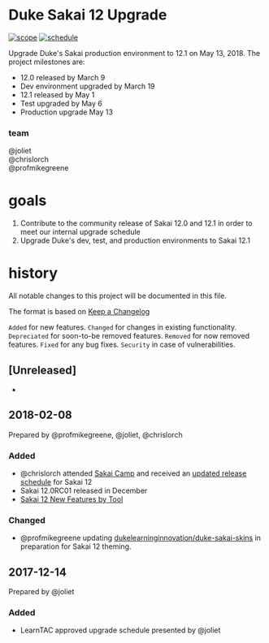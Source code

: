 # Duke Sakai 12 Upgrade

[![scope](https://img.shields.io/badge/scope-good-brightgreen.svg)](https://confluence.sakaiproject.org/display/DOC/Sakai+12+New+Features+by+tool)
[![schedule](https://img.shields.io/badge/schedule-good-yellowgreen.svg)](https://docs.google.com/spreadsheets/d/1mvpsEPMvAoeunrWMA5iSNCQP6Coqodo3seiAZYC68Nk/edit#gid=0)

Upgrade Duke's Sakai production environment to 12.1 on May 13, 2018. The project milestones are:

* 12.0 released by March 9
* Dev environment upgraded by March 19
* 12.1 released by May 1
* Test upgraded by May 6
* Production upgrade May 13

### team
@joliet  
@chrislorch  
@profmikegreene  

# goals
1. Contribute to the community release of Sakai 12.0 and 12.1 in order to meet our internal upgrade schedule
1. Upgrade Duke's dev, test, and production environments to Sakai 12.1

# history 
All notable changes to this project will be documented in this file.

The format is based on [Keep a Changelog](http://keepachangelog.com/en/1.0.0/)

`Added` for new features.
`Changed` for changes in existing functionality.
`Depreciated` for soon-to-be removed features.
`Removed` for now removed features.
`Fixed` for any bug fixes.
`Security` in case of vulnerabilities.

## [Unreleased]
* 

## 2018-02-08 
Prepared by @profmikegreene, @joliet, @chrislorch

### Added
* @chrislorch attended [Sakai Camp](https://docs.google.com/document/d/1VwTOn5_9I8OIY38chC3Sn_vRNZv5vrh-MLWi4lFrxZw/edit#heading=h.nys0ffyzlig3) and received an [updated release schedule](https://docs.google.com/spreadsheets/d/1mvpsEPMvAoeunrWMA5iSNCQP6Coqodo3seiAZYC68Nk/edit#gid=0) for Sakai 12
* Sakai 12.0RC01 released in December
* [Sakai 12 New Features by Tool](https://confluence.sakaiproject.org/display/DOC/Sakai+12+New+Features+by+tool)

### Changed
* @profmikegreene updating [dukelearninginnovation/duke-sakai-skins](https://github.com/dukelearninginnovation/duke-sakai-skins) in preparation for Sakai 12 theming.


## 2017-12-14 
Prepared by @joliet

### Added
* LearnTAC approved upgrade schedule presented by @joliet


